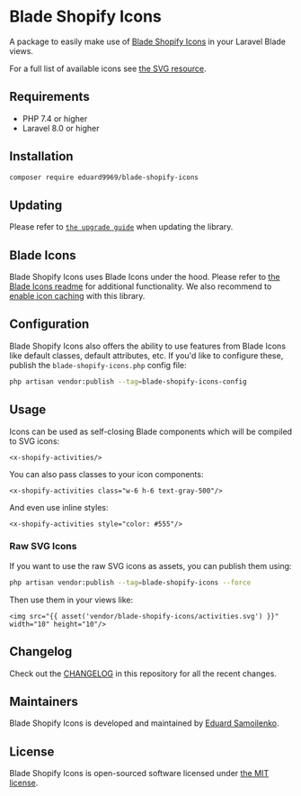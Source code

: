 # Blade Shopify Icons

A package to easily make use of [Blade Shopify Icons](https://www.npmjs.com/package/@shopify/polaris-icons) in your Laravel Blade views.

For a full list of available icons see [the SVG resource](https://polaris-icons.shopify.com/).

## Requirements

- PHP 7.4 or higher
- Laravel 8.0 or higher

## Installation

```bash
composer require eduard9969/blade-shopify-icons
```

## Updating

Please refer to [`the upgrade guide`](UPGRADE.md) when updating the library.

## Blade Icons

Blade Shopify Icons uses Blade Icons under the hood. Please refer to [the Blade Icons readme](https://github.com/blade-ui-kit/blade-icons) for additional functionality. We also recommend to [enable icon caching](https://github.com/blade-ui-kit/blade-icons#caching) with this library.

## Configuration

Blade Shopify Icons also offers the ability to use features from Blade Icons like default classes, default attributes, etc. If you'd like to configure these, publish the `blade-shopify-icons.php` config file:

```bash
php artisan vendor:publish --tag=blade-shopify-icons-config
```

## Usage

Icons can be used as self-closing Blade components which will be compiled to SVG icons:

```blade
<x-shopify-activities/>
```

You can also pass classes to your icon components:

```blade
<x-shopify-activities class="w-6 h-6 text-gray-500"/>
```

And even use inline styles:

```blade
<x-shopify-activities style="color: #555"/>
```

### Raw SVG Icons

If you want to use the raw SVG icons as assets, you can publish them using:

```bash
php artisan vendor:publish --tag=blade-shopify-icons --force
```

Then use them in your views like:

```blade
<img src="{{ asset('vendor/blade-shopify-icons/activities.svg') }}" width="10" height="10"/>
```

## Changelog

Check out the [CHANGELOG](CHANGELOG.md) in this repository for all the recent changes.

## Maintainers

Blade Shopify Icons is developed and maintained by [Eduard Samoilenko](https://readytest.tk).

## License

Blade Shopify Icons is open-sourced software licensed under [the MIT license](LICENSE.md).
